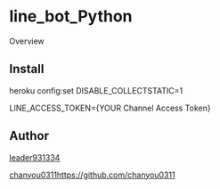 line_bot_Python
===============

Overview

## Install
heroku config:set DISABLE_COLLECTSTATIC=1

LINE_ACCESS_TOKEN={YOUR Channel Access Token}

## Author

[leader931334](https://github.com/leader931334)

[chanyou0311https://github.com/chanyou0311](https://github.com/chanyou0311)



